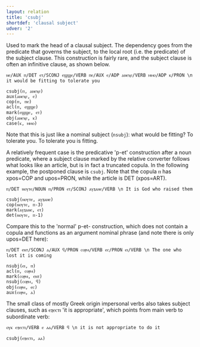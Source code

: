 ```yaml
---
layout: relation
title: 'csubj'
shortdef: 'clausal subject'
udver: '2'
---
```


Used to mark the head of a clausal subject. The dependency goes from the predicate that governs the subject, to the local root (i.e. the predicate) of the subject clause. This construction is fairly rare, and the subject clause is often an infinitive clause, as shown below.

~~~ sdparse
ⲛⲉ/AUX ⲡ/DET ⲉⲧ/SCONJ ⲉϣϣⲉ/VERB ⲡⲉ/AUX ⲉ/ADP ⲁⲛⲉⲭⲉ/VERB ⲙⲙⲟ/ADP ⲕ/PRON \n it would be fitting to tolerate you

csubj(ⲡ, ⲁⲛⲉⲭⲉ)
aux(ⲁⲛⲉⲭⲉ, ⲉ)
cop(ⲡ, ⲡⲉ)
acl(ⲡ, ⲉϣϣⲉ)
mark(ⲉϣϣⲉ, ⲉⲧ)
obj(ⲁⲛⲉⲭⲉ, ⲕ)
case(ⲕ, ⲙⲙⲟ)
~~~

Note that this is just like a nominal subject (`nsubj`): what would be fitting? To tolerate you. To tolerate you is fitting.

A relatively frequent case is the predicative 'p-et' construction after a noun predicate, where a subject clause marked by the relative converter follows what looks like an article, but is in fact a truncated copula. In the following example, the postponed clause is `csubj`. Note that the copula ⲡ has xpos=COP and upos=PRON, while the article is DET (xpos=ART).

~~~ sdparse
ⲡ/DET ⲛⲟⲩⲧⲉ/NOUN ⲡ/PRON ⲉⲧ/SCONJ ⲁⲩⲝⲁⲛⲉ/VERB \n It is God who raised them

csubj(ⲛⲟⲩⲧⲉ, ⲁⲩⲝⲁⲛⲉ)
cop(ⲛⲟⲩⲧⲉ, ⲡ-3)
mark(ⲁⲩⲝⲁⲛⲉ, ⲉⲧ)
det(ⲛⲟⲩⲧⲉ, ⲡ-1)
~~~

Compare this to the 'normal' p-et- construction, which does not contain a copula and functions as an argument nominal phrase (and note there is only upos=DET here):


~~~ sdparse
ⲡ/DET ⲉⲛⲧ/SCONJ ⲁ/AUX ϥ/PRON ⲥⲟⲣⲙ/VERB ⲉⲥ/PRON ⲉⲓ/VERB \n The one who lost it is coming

nsubj(ⲉⲓ, ⲡ)
acl(ⲡ, ⲥⲟⲣⲙ)
mark(ⲥⲟⲣⲙ, ⲉⲛⲧ)
nsubj(ⲥⲟⲣⲙ, ϥ)
obj(ⲥⲟⲣⲙ, ⲉⲥ)
aux(ⲥⲟⲣⲙ, ⲁ)
~~~


The small class of mostly Greek origin impersonal verbs also takes subject clauses, such as ⲉⲝⲉⲥⲧⲓ 'it is appropriate', which points from main verb to subordinate verb:

~~~ sdparse
ⲟⲩⲕ ⲉⲝⲉⲥⲧⲓ/VERB ⲉ ⲁⲁ/VERB ϥ \n it is not appropriate to do it

csubj(ⲉⲝⲉⲥⲧⲓ, ⲁⲁ)
~~~
<!-- Interlanguage links updated Po lis 14 15:35:19 CET 2022 -->
